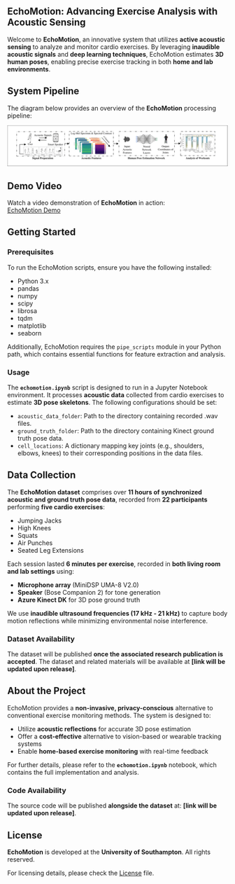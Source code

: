 ## **EchoMotion: Advancing Exercise Analysis with Acoustic Sensing**  

Welcome to **EchoMotion**, an innovative system that utilizes **active acoustic sensing** to analyze and monitor cardio exercises. By leveraging **inaudible acoustic signals** and **deep learning techniques**, EchoMotion estimates **3D human poses**, enabling precise exercise tracking in both **home and lab environments**.  

## **System Pipeline**  

The diagram below provides an overview of the **EchoMotion** processing pipeline:  

![EchoMotion Pipeline](echomotion.png)  

## **Demo Video**  

Watch a video demonstration of **EchoMotion** in action:  
[EchoMotion Demo](https://drive.google.com/file/d/1CbhDlujrwsqsnAC_k_kilr5kMl3OFkYN/view?usp=sharing)

## Getting Started

### Prerequisites

To run the EchoMotion scripts, ensure you have the following installed:

- Python 3.x
- pandas
- numpy
- scipy
- librosa
- tqdm
- matplotlib
- seaborn

Additionally, EchoMotion requires the `pipe_scripts` module in your Python path, which contains essential functions for feature extraction and analysis.

### Usage

The **`echomotion.ipynb`** script is designed to run in a Jupyter Notebook environment. It processes **acoustic data** collected from cardio exercises to estimate **3D pose skeletons**. The following configurations should be set:

- `acoustic_data_folder`: Path to the directory containing recorded .wav files.
- `ground_truth_folder`: Path to the directory containing Kinect ground truth pose data.
- `cell_locations`: A dictionary mapping key joints (e.g., shoulders, elbows, knees) to their corresponding positions in the data files.

## Data Collection

The **EchoMotion dataset** comprises over **11 hours of synchronized acoustic and ground truth pose data**, recorded from **22 participants** performing **five cardio exercises**:

- Jumping Jacks
- High Knees
- Squats
- Air Punches
- Seated Leg Extensions

Each session lasted **6 minutes per exercise**, recorded in **both living room and lab settings** using:

- **Microphone array** (MiniDSP UMA-8 V2.0)
- **Speaker** (Bose Companion 2) for tone generation
- **Azure Kinect DK** for 3D pose ground truth

We use **inaudible ultrasound frequencies (17 kHz - 21 kHz)** to capture body motion reflections while minimizing environmental noise interference.

### Dataset Availability

The dataset will be published **once the associated research publication is accepted**. The dataset and related materials will be available at **[link will be updated upon release]**.

## About the Project

EchoMotion provides a **non-invasive, privacy-conscious** alternative to conventional exercise monitoring methods. The system is designed to:

- Utilize **acoustic reflections** for accurate 3D pose estimation
- Offer a **cost-effective** alternative to vision-based or wearable tracking systems
- Enable **home-based exercise monitoring** with real-time feedback

For further details, please refer to the **`echomotion.ipynb`** notebook, which contains the full implementation and analysis.

### Code Availability

The source code will be published **alongside the dataset** at:
**[link will be updated upon release]**.

## License

**EchoMotion** is developed at the **University of Southampton**. All rights reserved.

For licensing details, please check the [License](License) file.
